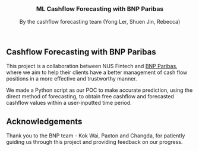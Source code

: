 <p align="center">
  <h3 align="center">ML Cashflow Forecasting with BNP Paribas</h3>
  <p align="center">
  By the cashflow forecasting team (Yong Ler, Shuen Jin, Rebecca)
  </p>
  <br />
</p>



<!-- ABOUT THE PROJECT -->
## Cashflow Forecasting with BNP Paribas

This project is a collaboration between NUS Fintech and [BNP Paribas](https://www.bnpparibas.com.sg/en/), where we aim to help their clients have a better management of cash flow positions in a more effective and trustworthy manner.

We made a Python script as our POC to make accurate prediction, using the direct method of forecasting, to obtain free cashflow and forecasted cashflow values within a user-inputted time period. 


<!-- ACKNOWLEDGEMENTS -->
## Acknowledgements
Thank you to the BNP team - Kok Wai, Paxton and Changda, for patiently guiding us through this project and providing feedback on our progress. 
